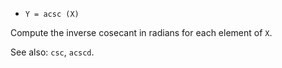 * `Y = acsc (X)`

Compute the inverse cosecant in radians for each element of `X`.

See also: `csc`, `acscd`.
